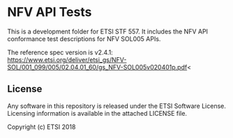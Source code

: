 # NFV API Tests

This is a development folder for ETSI STF 557.
It includes the NFV API conformance test descriptions for NFV SOL005 APIs.

The reference spec version is v2.4.1: https://www.etsi.org/deliver/etsi_gs/NFV-SOL/001_099/005/02.04.01_60/gs_NFV-SOL005v020401p.pdf<

## License

Any software in this repository is released under the ETSI Software License.
Licensing information is available in the attached LICENSE file.


Copyright (c) ETSI 2018
